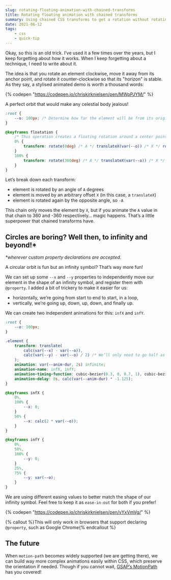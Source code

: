 ```yaml
---
slug: rotating-floating-animation-with-chained-transforms
title: Rotating floating animation with chained transforms
summary: Using chained CSS transforms to get a rotation without rotating the element itself.
date: 2021-06-12
tags:
    - css
    - quick-tip
---
```


Okay, so this is an old trick. I’ve used it a few times over the years, but I keep forgetting about how it works. When I keep forgetting about a technique, I need to write about it.

The idea is that you rotate an element clockwise, move it away from its anchor point, and rotate it counter-clockwise so that its "horizon" is stable. As they say, a stylised animated demo is worth a thousand words:

{% codepen "https://codepen.io/chriskirknielsen/pen/MWpPJYM/" %}

A perfect orbit that would make any celestial body jealous!

```css
:root {
	--o: 100px; /* Determine how far the element will be from its origin */
}

@keyframes floatation {
	/* This operation creates a floating rotation around a center point — the offset guides how far from the center the element is */
	0% {
		transform: rotate(0deg) /* A */ translateX(var(--o)) /* X */ rotate(0deg); /* -A — since A = 0, no need for the minus sign */
	}
	100% {
		transform: rotate(360deg) /* A */ translateX(var(--o)) /* X */ rotate(-360deg); /* -A */
	}
}
```

Let’s break down each transform:

-   element is rotated by an angle of `A` degrees
-   element is moved by an arbitrary offset `X` (in this case, a `translateX`)
-   element is rotated again by the opposite angle, so `-A`

This chain only moves the element by `X`, but if you animate the `A` value in that chain to 360 and -360 respectively… magic happens. That’s a little superpower that chained transforms have.

## Circles are boring? Well then, to infinity and beyond!\*

_\*wherever custom property declarations are accepted._

A circular orbit is fun but an infinity symbol? That’s way more fun!

We can set up some `--x` and `--y` properties to independently move our element in the shape of an infinity symbol, and register them with `@property`. I added a bit of trickery to make it easier for us:

-   horizontally, we’re going from start to end to start, in a loop,
-   vertically, we’re going up, down, up, down, and finally up.

We can create two independent animations for this: `infX` and `infY`.

```css
:root {
	--o: 100px;
}

.element {
	transform: translate(
		calc(var(--x) - var(--o)),
		calc(var(--y) - var(--o) / 2) /* We’ll only need to go half as high/low for this shape as it’s *roughly** two circles side-by-side */
	);
	animation: var(--anim-dur, 2s) infinite;
	animation-name: infX, infY;
	animation-timing-function: cubic-bezier(0.3, 0, 0.7, 1), cubic-bezier(0.5, 0, 0.5, 1);
	animation-delay: 0s, calc(var(--anim-dur) * -1.125);
}

@keyframes infX {
	0%,
	100% {
		--x: 0;
	}
	50% {
		--x: calc(2 * var(--o));
	}
}

@keyframes infY {
	0%,
	50%,
	100% {
		--y: 0;
	}
	25%,
	75% {
		--y: var(--o);
	}
}
```

We are using different easing values to better match the shape of our infinity symbol. Feel free to keep it as `ease-in-out` for both if you prefer!

{% codepen "https://codepen.io/chriskirknielsen/pen/vYxVmVg/" %}

{% callout %}This will only work in browsers that support declaring `@property`, such as Google Chrome{% endcallout %}

## The future

When `motion-path` becomes widely supported (we are getting there), we can build way more complex animations easily within CSS, which preserve the orientation if needed. Though if you cannot wait, [GSAP’s MotionPath](https://greensock.com/motionpath/) has you covered!
